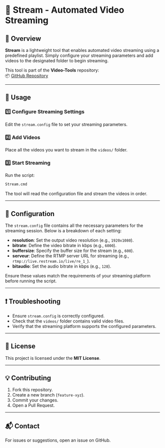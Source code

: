 # 📡 Stream - Automated Video Streaming

## 📌 Overview
**Stream** is a lightweight tool that enables automated video streaming using a predefined playlist. Simply configure your streaming parameters and add videos to the designated folder to begin streaming.

This tool is part of the **Video-Tools** repository:  
📦 [GitHub Repository](https://github.com/painteau/Video-Tools)

---

## 🚀 Usage

### 1️⃣ Configure Streaming Settings
Edit the `stream.config` file to set your streaming parameters.

### 2️⃣ Add Videos
Place all the videos you want to stream in the `videos/` folder.

### 3️⃣ Start Streaming
Run the script:
```sh
Stream.cmd
```
The tool will read the configuration file and stream the videos in order.

---

## 🔧 Configuration
The `stream.config` file contains all the necessary parameters for the streaming session. Below is a breakdown of each setting:

- **resolution**: Set the output video resolution (e.g., `1920x1080`).
- **bitrate**: Define the video bitrate in kbps (e.g., `6000`).
- **buffersize**: Specify the buffer size for the stream (e.g., `600`).
- **serveur**: Define the RTMP server URL for streaming (e.g., `rtmp://live.restream.io/live/re_1_`).
- **bitaudio**: Set the audio bitrate in kbps (e.g., `128`).

Ensure these values match the requirements of your streaming platform before running the script.

---

## ❗ Troubleshooting
- Ensure `stream.config` is correctly configured.
- Check that the `videos/` folder contains valid video files.
- Verify that the streaming platform supports the configured parameters.

---

## 📜 License
This project is licensed under the **MIT License**.

---

## 💡 Contributing
1. Fork this repository.
2. Create a new branch (`feature-xyz`).
3. Commit your changes.
4. Open a Pull Request.

---

## 📬 Contact
For issues or suggestions, open an issue on GitHub.

